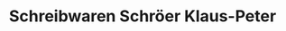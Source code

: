 ---
title: "Schreibwaren Schröer Klaus-Peter"
url: /bochum/schreibwaren-schroeer-klaus-peter/
shop: Schreibwaren
---